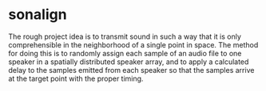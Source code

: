 # sonalign

The rough project idea is to transmit sound in such a way that it is only comprehensible in the neighborhood of a single point in space. The method for doing this is to randomly assign each sample of an audio file to one speaker in a spatially distributed speaker array, and to apply a calculated delay to the samples emitted from each speaker so that the samples arrive at the target point with the proper timing.